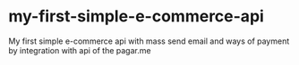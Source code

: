# my-first-simple-e-commerce-api
My first simple e-commerce api with mass send email and ways of payment by integration with  api of the pagar.me 
